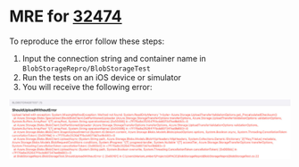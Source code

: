 ﻿# MRE for [32474](https://github.com/Azure/azure-sdk-for-net/issues/32474)

To reproduce the error follow these steps:
1. Input the connection string and container name in `BlobStorageRepro/BlobStorageTest`
2. Run the tests on an iOS device or simulator
3. You will receive the following error:

![Error](error.png)